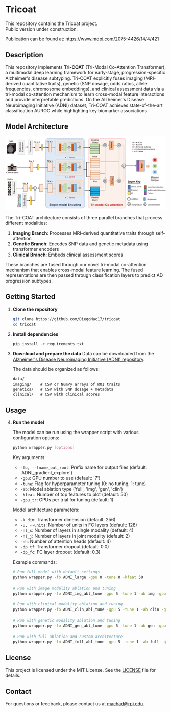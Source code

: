 # Tricoat

This repository contains the Tricoat project.  
Public version under construction.

Publication can be found at: https://www.mdpi.com/2075-4426/14/4/421

## Description

This repository implements **Tri-COAT** (Tri-Modal Co-Attention Transformer), a multimodal deep learning framework for early-stage, progression-specific Alzheimer's disease subtyping. Tri-COAT explicitly fuses imaging (MRI-derived quantitative traits), genetic (SNP dosage, odds ratios, allele frequencies, chromosome embeddings), and clinical assessment data via a tri-modal co-attention mechanism to learn cross-modal feature interactions and provide interpretable predictions. On the Alzheimer's Disease Neuroimaging Initiative (ADNI) dataset, Tri-COAT achieves state-of-the-art classification AUROC while highlighting key biomarker associations.

## Model Architecture

![Tri-COAT Architecture](figures/tricoat_architecture.png)

The Tri-COAT architecture consists of three parallel branches that process different modalities:
1. **Imaging Branch**: Processes MRI-derived quantitative traits through self-attention
2. **Genetic Branch**: Encodes SNP data and genetic metadata using transformer encoders
3. **Clinical Branch**: Embeds clinical assessment scores

These branches are fused through our novel tri-modal co-attention mechanism that enables cross-modal feature learning. The fused representations are then passed through classification layers to predict AD progression subtypes.


## Getting Started

1. **Clone the repository**  
   ```bash
   git clone https://github.com/DiegoMac17/tricoat
   cd tricoat
   ```

2. **Install dependencies**
   ```bash
   pip install -r requirements.txt
   ```

3. **Download and prepare the data**
    Data can be downloaded from the [Alzheimer's Disease Neuroimaging Initiative (ADNI) repository](https://adni.loni.usc.edu/data-samples/adni-data/).

    The data should be organized as follows:
    ```
    data/
    imaging/    # CSV or NumPy arrays of ROI traits
    genetics/   # CSV with SNP dosage + metadata
    clinical/   # CSV with clinical scores
    ```
## Usage

4. **Run the model**

   The model can be run using the wrapper script with various configuration options:

   ```bash
   python wrapper.py [options]
   ```

   Key arguments:
   - `-fo, --fname_out_root`: Prefix name for output files (default: 'ADNI_gradient_explore')
   - `-gpu`: GPU number to use (default: '7')
   - `-tune`: Flag for hyperparameter tuning (0: no tuning, 1: tune)
   - `-ab`: Model ablation type ('full', 'img', 'gen', 'clin')
   - `-kfeat`: Number of top features to plot (default: 50)
   - `-gpu_tr`: GPUs per trial for tuning (default: 1)

   Model architecture parameters:
   - `-k_dim`: Transformer dimension (default: 256)
   - `-u, --units`: Number of units in FC layers (default: 128)
   - `-nl_s`: Number of layers in single modality (default: 4)
   - `-nl_j`: Number of layers in joint modality (default: 2)
   - `-nh`: Number of attention heads (default: 4)
   - `-dp_tf`: Transformer dropout (default: 0.0)
   - `-dp_fc`: FC layer dropout (default: 0.3)

   Example commands:
   ```bash
   # Run full model with default settings
   python wrapper.py -fo ADNI_large -gpu 0 -tune 0 -kfeat 50

   # Run with image modality ablation and tuning
   python wrapper.py -fo ADNI_img_abl_tune -gpu 5 -tune 1 -ab img -gpu_tr 0.2

   # Run with clinical modality ablation and tuning
   python wrapper.py -fo ADNI_clin_abl_tune -gpu 5 -tune 1 -ab clin -gpu_tr 0.1

   # Run with genetic modality ablation and tuning
   python wrapper.py -fo ADNI_gen_abl_tune -gpu 5 -tune 1 -ab gen -gpu_tr 0.25

   # Run with full ablation and custom architecture
   python wrapper.py -fo ADNI_full_abl_tune -gpu 5 -tune 1 -ab full -gpu_tr 0.5 -kfeat 50 -k_dim 512 -u 512 -m_p_f 1 -dp_tf 0.0 -dp_fc 0.3
   ```

## License

This project is licensed under the MIT License. See the [LICENSE](LICENSE) file for details.

## Contact

For questions or feedback, please contact us at [machad@rpi.edu](mailto:machad@rpi.edu).
